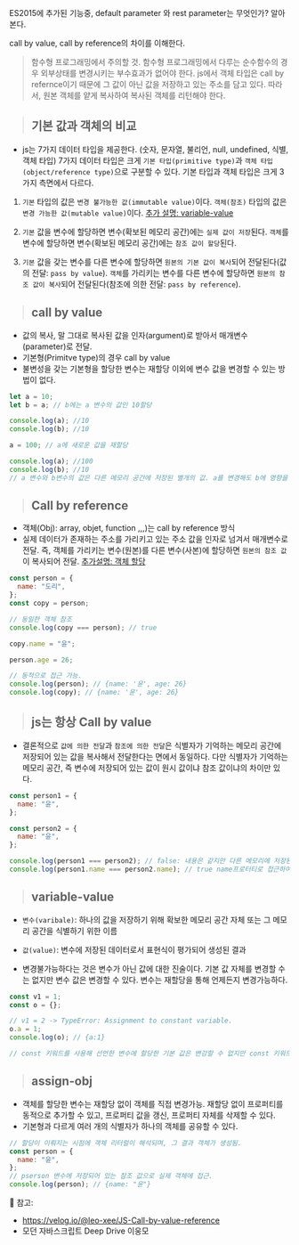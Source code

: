 ES2015에 추가된 기능중, default parameter 와 rest parameter는 무엇인가? 알아본다.

call by value, call by reference의 차이를 이해한다.

> 함수형 프로그래밍에서 주의할 것. 함수형 프로그래밍에서 다루는 순수함수의 경우 외부상태를 변경시키는 부수효과가 없어야 한다. js에서 객체 타입은 call by refernce이기 때문에 그 값이 아닌 값을 저장하고 있는 주소를 담고 있다. 따라서, 원본 객체를 얕게 복사하여 복사된 객체를 리턴해야 한다.

> ## 기본 값과 객체의 비교

- js는 7가지 데이터 타입을 제공한다.
  (숫자, 문자열, 불리언, null, undefined, 식별, 객체 타입)
  7가지 데이터 타입은 크게 `기본 타입(primitive type)`과 `객체 타입(object/reference type)`으로 구분할 수 있다.
  기본 타입과 객체 타입은 크게 3가지 측면에서 다르다.

1. `기본` 타입의 값은 `변경 불가능한 값(immutable value)`이다. `객체(참조)` 타입의 값은 `변경 가능한 값(mutable value)`이다. [추가 설명: variable-value](#variable-value)

2. `기본` 값을 변수에 할당하면 변수(확보된 메모리 공간)에는 `실제 값이 저장`된다. `객체`를 변수에 할당하면 변수(확보된 메모리 공간)에는 `참조 값이 할당`된다.

3. `기본` 값을 갖는 변수를 다른 변수에 할당하면 `원본의 기본 값이 복사`되어 전달된다(값의 전달: `pass by value`). `객체`를 가리키는 변수를 다른 변수에 할당하면 `원본의 참조 값이 복사`되어 전달된다(참조에 의한 전달: `pass by reference`).

> ## call by value

- 값의 복사, 말 그대로 복사된 값을 인자(argument)로 받아서 매개변수(parameter)로 전달.
- 기본형(Primitve type)의 경우 call by value
- 불변성을 갖는 기본형을 할당한 변수는 재할당 이외에 변수 값을 변경할 수 있는 방법이 없다.

```javascript
let a = 10;
let b = a; // b에는 a 변수의 값인 10할당

console.log(a); //10
console.log(b); //10

a = 100; // a에 새로운 값을 재할당

console.log(a); //100
console.log(b); //10
// a 변수와 b변수의 값은 다른 메모리 공간에 저장된 별개의 값. a를 변경해도 b에 영향을 주지 않음.
```

> ## Call by reference

- 객체(Obj): array, objet, function ,,,)는 call by reference 방식
- 실제 데이터가 존재하는 주소를 가리키고 있는 주소 값을 인자로 넘겨서 매개변수로 전달. 즉, 객체를 가리키는 변수(원본)를 다른 변수(사본)에 할당하면 `원본의 참조 값`이 복사되어 전달.
  [추가설명: 객체 할당](#assign-obj)

```javascript
const person = {
  name: "도리",
};
const copy = person;

// 동일한 객체 참조
console.log(copy === person); // true

copy.name = "윤";

person.age = 26;

// 동적으로 접근 가능.
console.log(person); // {name: '윤', age: 26}
console.log(copy); // {name: '윤', age: 26}
```

> ## js는 항상 **Call by value**

- 결론적으로 `값에 의한 전달`과 `참조에 의한 전달`은 식별자가 기억하는 메모리 공간에 저장되어 있는 값을 복사해서 전달한다는 면에서 동일하다. 다만 식별자가 기억하는 메모리 공간, 즉 변수에 저장되어 있는 값이 원시 값이냐 참조 값이냐의 차이만 있다.

```javascript
const person1 = {
  name: "윤",
};

const person2 = {
  name: "윤",
};

console.log(person1 === person2); // false: 내용은 같지만 다른 메모리에 저장된 서로 다른 객체
console.log(person1.name === person2.name); // true name프로터티로 접근하여 값으로 평가할 수 있는 표현식.
```

> ## variable-value

- `변수(varibale)`: 하나의 값을 저장하기 위해 확보한 메모리 공간 자체 또는 그 메모리 공간을 식별하기 위한 이름

- `값(value)`: 변수에 저장된 데이터로서 표현식이 평가되어 생성된 결과

- 변경불가능하다는 것은 변수가 아닌 값에 대한 진술이다. 기본 값 자체를 변경할 수는 없지만 변수 값은 변경할 수 있다. 변수는 재할당을 통해 언제든지 변경가능하다.

```javascript
const v1 = 1;
const o = {};

// v1 = 2 -> TypeError: Assignment to constant variable.
o.a = 1;
console.log(o); // {a:1}

// const 키워드를 사용해 선언한 변수에 할당한 기본 값은 변강할 수 없지만 const 키워드를 사용해 선언한 변수에 할당한 객체는 변경 할 수 있다.
```

> ## assign-obj

- 객체를 할당한 변수는 재할당 없이 객체를 직접 변경가능. 재할당 없이 프로퍼티를 동적으로 추가할 수 있고, 프로퍼티 값을 갱신, 프로퍼티 자체를 삭제할 수 있다.
- 기본형과 다르게 여러 개의 식별자가 하나의 객체를 공유할 수 있다.

```javascript
// 할당이 이뤄지는 시점에 객체 리터럴이 해석되며, 그 결과 객체가 생성됨.
const person = {
  name: "윤",
};
// pserson 변수에 저장되어 있는 참조 값으로 실제 객체에 접근.
console.log(person); // {name: "윤"}
```

👀 참고:

- https://velog.io/@leo-xee/JS-Call-by-value-reference
- 모던 자바스크립트 Deep Drive 이웅모
